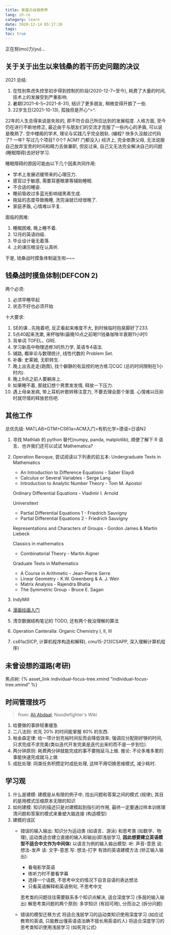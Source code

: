 ```yaml
---
title: 笨蛋の自我修养
lang: zh-cn
category: learn
date: 2020-12-14 05:17:10
tags:
toc: true
---
```


正在努(mo)力(yu)...

<!-- more -->

## 关于关于出生以来钱桑的若干历史问题的决议

2021 总结:
1. 在性别焦虑失控至初步得到控制的阶段(2020-12-7~至今), 耗费了大量的时间, 技术上的发展受到严重影响.
2. 暑期(2021-6-5~2021-8-31), 结识了更多朋友, 稍微变得开朗了一些.
3. 22岁生日(2021-10-13), 孤独但是开心^=^.

22年的人生总得来说是失败的, 即不符合自己所应达到的发展程度.
人格方面, 至今仍在进行不断地修正, 最近由于与朋友们的交流才克服了一些内心的矛盾, 可以说是晚熟了.
空中楼阁的学术, 理论与实践几乎完全脱轨. (编程? 快多久没敲过代码了? 一年? 写过几个项目? 0个? ACM? 门都没入)
经济上, 完全依靠父母, 无法说服自己放弃宝贵的时间和精力去做兼职, 但反过来, 自己又无法完全解决自己的问题(睡眠障碍)去好好学习.

睡眠障碍的原因可能由以下几个因素共同作用:
* 学术上发展迟缓带来的心理压力.
* 感官过于敏感, 需要耳塞眼罩等辅助睡眠.
* 不合适的睡姿.
* 睡前吸收过多蓝光影响褪黑素生成.
* 拖延的态度导致晚睡, 洗完澡就已经很晚了.
* 家庭矛盾, 心情难以平复.

面临的困难:
1. 睡眠困难, 晚上睡不着.
2. 12月的英语四级.
3. 毕业设计毫无着落.
4. 上的课压根没在认真听.

于是, 钱桑战时摸鱼体制诞生啦~~~

## 钱桑战时摸鱼体制(DEFCON 2)

两个必须:
1. 必须早睡早起
2. 状态不好也必须开始

十大要求:
1. SE的课...先拖着吧, 反正看起来难度不大, 到时候临时抱臭脚好了233.
2. 5点40起来洗漱, 来杯咖啡(最晚10点之前喝!!!钱桑咖啡半衰期11小时!)
3. 背单词 TOFEL、GRE.
4. 学习新高中物理选修3的热力学, 英语专4语法.
5. 铺路, 概率论与数理统计, 线性代数的 Problem Set.
6. 补番: 史莱姆, 无职转生.
7. 晚上出去走走(跑图), 找个僻静的有监控的地方练习CQC (总的时间限制在1小时内).
8. 晚上9点之前人要躺床上.
9. 如果睡不着, 那就幻想个男票发发情, 释放一下压力.
10. 遇上母亲发病, 带上耳机听歌转移注意力, 不要去理会那个笨蛋.
    心情难以压抑时就尽情的释放悲伤吧.

## 其他工作

总优先级: MATLAB>GTM>CS61a>ACM入门>有机化学>德语>日语N2

1. 寻找 Mathlab 的 python 替代(numpy, panda, matplotlib), 顺便了解下 R 语言、也许我们还可以试试 Mathematica?
2. Operation Baroque, 尝试阅读以下列表的前五本:
   Undergraduate Texts in Mathematics
   - An Introduction to Difference Equations - Saber Elaydi
   - Calculus or Several Variables - Serge Lang
   - Introduction to Analytic Number Theory - Tom M. Apostol
   
   Ordinary Differential Equations - Vladimir I. Arnold
   
   Universitext
   - Partial Differential Equations 1 - Friedrich Sauvigny
   - Partial Differential Equations 2 - Friedrich Sauvigny
   
   Representations and Characters of Groups - Gordon James & Martin Liebeck
   
   Classics in mathematics
   - Combinatorial Theory - Martin Aigner
   
   Graduate Texts in Mathematics
   - A Course in Arithmetic - Jean-Pierre Serre
   - Linear Geometry - K.W. Greenberg & A. J. Weir
   - Matrix Analysis - Rajendra Bhatia
   - The Symmetric Group - Bruce E. Sagan
3. IndyMill
4. [漫画绘画入门](https://www.icourse163.org/course/NEU-1002922017)
5. 清空数据结构笔记的 TODO, 还有两个我没理解的算法
6. Operation Canteralla: Organic Chemistry I, II, III
7. cs61a(SICP, 计算机程序构造和解释), cmu15-213(CSAPP, 深入理解计算机程序)

## 未曾设想的道路(考研)

焦点树: {% asset_link individual-focus-tree.xmind "individual-focus-tree.xmind" %}

## 时间管理技巧

> from: [Ali Abdaal](https://aliabdaal.com/); Noodlefighter's Wiki

1. 给要做的事排轻重缓急
2. 二八法则: 优先 20% 的时间能掌握 80% 的东西.
3. 帕金森定律: 给一项计划充裕时间反而会降低效率; 强调应分配刚好够的时间, 只求完成不求完美(类似迭代开发完美是迭代出来的而不是一步到位).
4. 两分钟原则: 耗费两分钟就能完成的事不要拖延马上做.
   推论: 不论多难多累的事能快速完成就马上做
5. 成批处理: 同类任务积攒定时成批处理, 这样不用切换思维模式, 减少耗时.

## 学习观

1. 什么是建模: 建模是从有限的例子中, 找出问题和答案之间的模式 (规律), 其目的是用模式压缩原本无限的知识
2. 如何建模: 知识的描述只是对建模起到指引的作用, 最终一定要通过样本训练理清问题和答案的模式来重塑大脑连接 (构造模型)
3. 建模的误区
   * 错误的输入输出:
     知识分为运动类 (如语言、游泳) 和思考类 (如数学、物理), 运动类适合建立直接的输入和输出(即浅层学习, **因此想要建立英语模型不适合中文作为中间体**)
     以语言为例的输入输出模型:
     听: 声音-意思
     说: 想法-发声
     读: 文字-意思
     写: 想法-打字
     有效的英语建模方法 (矫正输入输出):
     * 看电影学英语
     * 练听力时不要看字幕
     * 选择一个话题, 不思考中文的情况下自言自语的表达想法
     * 只看英语解释和英语例句, 不思考中文
   
     思考类的问题往往需要联系多个知识点解决, 适合深度学习 (多层的输入输出)
     解思考类问题的两个原则: 多学知识 (有招可用), 分而治之 (拆分问题)
   * 错误的模型迁移方式
     将适合浅层学习的运动类知识使用深度学习 (如应试教育的英语, 只能教出懂英语语法确不擅长用英语的人)
     将适合深度学习的思考类知识使用浅层学习 (如死背公式)